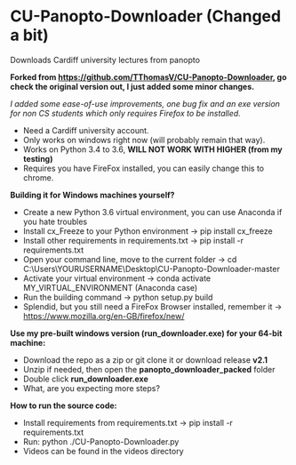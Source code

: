 # CU-Panopto-Downloader (Changed a bit)
Downloads Cardiff university lectures from panopto

**Forked from https://github.com/TThomasV/CU-Panopto-Downloader, go check the original version out, I just added some minor changes.**

*I added some ease-of-use improvements, one bug fix and an exe version for non CS students which only requires Firefox to be installed.*

- Need a Cardiff university account.
- Only works on windows right now (will probably remain that way).
- Works on Python 3.4 to 3.6, **WILL NOT WORK WITH HIGHER (from my testing)**
- Requires you have FireFox installed, you can easily change this to chrome.

**Building it for Windows machines yourself?**
- Create a new Python 3.6 virtual environment, you can use Anaconda if you hate troubles
- Install cx_Freeze to your Python environment -> pip install cx_freeze
- Install other requirements in requirements.txt -> pip install -r requirements.txt
- Open your command line, move to the current folder -> cd C:\Users\YOURUSERNAME\Desktop\CU-Panopto-Downloader-master
- Activate your virtual environment -> conda activate MY_VIRTUAL_ENVIRONMENT (Anaconda case)
- Run the building command -> python setup.py build
- Splendid, but you still need a FireFox Browser installed, remember it -> https://www.mozilla.org/en-GB/firefox/new/

**Use my pre-built windows version (run_downloader.exe) for your 64-bit machine:**
- Download the repo as a zip or git clone it or download release **v2.1**
- Unzip if needed, then open the **panopto_downloader_packed** folder
- Double click **run_downloader.exe**
- What, are you expecting more steps?

**How to run the source code:**
- Install requirements from requirements.txt -> pip install -r requirements.txt
- Run: python ./CU-Panopto-Downloader.py
- Videos can be found in the videos directory
